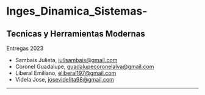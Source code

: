 # Inges_Dinamica_Sistemas-
## Tecnicas y Herramientas Modernas
Entregas 2023
* Sambais Julieta, <julisambais@gmail.com>
*  Coronel Guadalupe, <guadalupecoronelalva@gmail.com>
*  Liberal  Emiliano, <eliberal197@gmail.com>
*  Videla Jose, <josevidelita98@gmail.com>
<hr>
